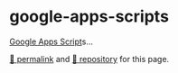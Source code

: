 # google-apps-scripts

[Google Apps Script](https://developers.google.com/apps-script/)s...

[&#128279; permalink](https://psb-david-petty.github.io/google-apps-scripts/) and [&#128297; repository](https://github.com/psb-david-petty/google-apps-scripts/) for this page.
